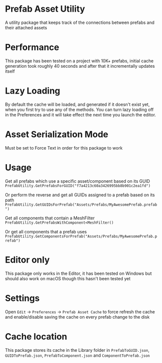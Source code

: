 # Prefab Asset Utility
A utility package that keeps track of the connections between prefabs and their attached assets

# Performance
This package has been tested on a project with 10K+ prefabs, initial cache generation took roughly 40 seconds and after that it incrementally updates itself

# Lazy Loading
By default the cache will be loaded, and generated if it doesn't exist yet, when you first try to use any of the methods. 
You can turn lazy loading off in the Preferences and it will take effect the next time you launch the editor.

# Asset Serialization Mode
Must be set to Force Text in order for this package to work

# Usage
Get all prefabs which use a specific asset/component based on its GUID
`PrefabUtility.GetPrefabsForGUID("f7a4213c60a3426995bb8b901c2ea1fd")`

Or perform the reverse and get all GUIDs assigned to a prefab based on its path
`PrefabUtility.GetGUIDsForPrefab("Assets/Prefabs/MyAwesomePrefab.prefab")`

Get all components that contain a MeshFilter
`PrefabUtility.GetPrefabsWithComponent<MeshFilter()`

Or get all components that a prefab uses
`PrefabUtility.GetComponentsForPrefab("Assets/Prefabs/MyAwesomePrefab.prefab")`

# Editor only
This package only works in the Editor, it has been tested on Windows but should also work on macOS though this hasn't been tested yet

# Settings
Open `Edit` -> `Preferences` -> `Prefab Asset Cache` to force refresh the cache and enable/disable saving the cache on every prefab change to the disk

# Cache location
This package stores its cache in the Library folder in `PrefabToGUID.json`, `GUIDToPrefab.json`, `PrefabToComponent.json` and `ComponentToPrefab.json`
